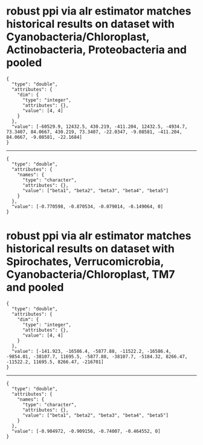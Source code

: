 # robust ppi via alr estimator matches historical results on dataset with Cyanobacteria/Chloroplast, Actinobacteria, Proteobacteria and pooled

    {
      "type": "double",
      "attributes": {
        "dim": {
          "type": "integer",
          "attributes": {},
          "value": [4, 4]
        }
      },
      "value": [-60529.9, 12432.5, 430.219, -411.204, 12432.5, -4934.7, 73.3407, 84.0667, 430.219, 73.3407, -22.0347, -9.08581, -411.204, 84.0667, -9.08581, -22.1684]
    }

---

    {
      "type": "double",
      "attributes": {
        "names": {
          "type": "character",
          "attributes": {},
          "value": ["beta1", "beta2", "beta3", "beta4", "beta5"]
        }
      },
      "value": [-0.770598, -0.870534, -0.079014, -0.149064, 0]
    }

# robust ppi via alr estimator matches historical results on dataset with Spirochates, Verrucomicrobia, Cyanobacteria/Chloroplast, TM7 and pooled

    {
      "type": "double",
      "attributes": {
        "dim": {
          "type": "integer",
          "attributes": {},
          "value": [4, 4]
        }
      },
      "value": [-141.923, -16586.4, -5877.88, -11522.2, -16586.4, -9854.01, -38107.7, 11695.5, -5877.88, -38107.7, -5184.32, 8266.47, -11522.2, 11695.5, 8266.47, -216701]
    }

---

    {
      "type": "double",
      "attributes": {
        "names": {
          "type": "character",
          "attributes": {},
          "value": ["beta1", "beta2", "beta3", "beta4", "beta5"]
        }
      },
      "value": [-0.904972, -0.909156, -0.74007, -0.464552, 0]
    }

